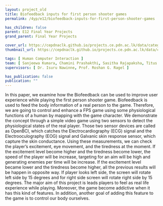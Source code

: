 ```yaml
---
layout: project_old
title: Biofeedback inputs for first person shooter games
permalink: /4yp/e12/biofeedback-inputs-for-first-person-shooter-games

has_children: false
parent: E12 Final Year Projects
grand_parent: Final Year Projects

cover_url: https://cepdnaclk.github.io/projects.ce.pdn.ac.lk/data/categories/4yp/cover_page.jpg
thumbnail_url: https://cepdnaclk.github.io/projects.ce.pdn.ac.lk/data/categories/4yp/thumbnail.jpg

tags: [	Human Computer Interaction ]
team: [ Sanjeewa Kumara, Chamini Prashakthi, Sasitha Rajapaksha, Titus Nandakumara ]
supervisors: [ Dr. Isuru Nawinne, Prof. Roshan G. Ragel ]

has_publication: false
publication: ""
---
```


In this paper, we examine how the Biofeedback can be used to improve user experience while playing the first person shooter game. Biofeedback is used to feed the body information of a real person to the game. Therefore, we are going to control and enhance a FPS game using some physiological functions of a human by mapping with the game character. We demonstrate the concept through a simple video game using two sensors to detect the physiological states of the real player. Those two sensor devices are called as OpenBCI, which catches the Electrocardiography (ECG) signal and the Electrooculography (EOG) signal and Galvanic skin response sensor, which capture the skin conductance. Using these measurements, we can check the player’s excitement, eye movement, and the tiredness at the moment. If the excitement level become higher and the tiredness become lower, the speed of the player will be increase, targeting for an aim will be high and generating enemies per time will be increase. If the excitement level became lower and the tiredness become higher, all the previous results will be happen in opposite way. If player looks left side, the screen will rotate left side by 15 degrees and for right side screen will rotate right side by 15 degrees. The major aim of this project is leads players to feel as real life experience while playing. Moreover, the game become addictive when it has this kind of features. In addition, another goal of adding this feature to the game is to control our body ourselves.
